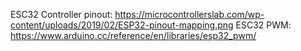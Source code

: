 ESC32 Controller pinout: https://microcontrollerslab.com/wp-content/uploads/2019/02/ESP32-pinout-mapping.png
ESC32 PWM: https://www.arduino.cc/reference/en/libraries/esp32_pwm/
